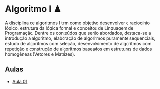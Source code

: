 # Algoritmo I ♟

A disciplina de algoritmos I tem como objetivo desenvolver o raciocínio lógico, estrutura da lógica formal e conceitos de Linguagem de Programação. Dentre os conteúdos que serão abordados, destaca-se a introdução a algoritmo, elaboração de algoritmos puramente sequenciais, estudo de algoritmos com seleção, desenvolvimento de algoritmos com repetição e construção de algoritmos baseados em estruturas de dados homogêneas (Vetores e Matrizes).

## Aulas

- [Aula 01](aula-1/)
